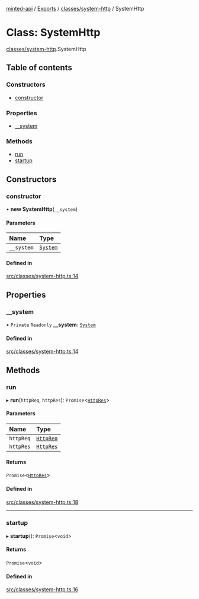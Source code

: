 [minted-api](../README.md) / [Exports](../modules.md) / [classes/system-http](../modules/classes_system_http.md) / SystemHttp

# Class: SystemHttp

[classes/system-http](../modules/classes_system_http.md).SystemHttp

## Table of contents

### Constructors

- [constructor](classes_system_http.SystemHttp.md#constructor)

### Properties

- [\_\_system](classes_system_http.SystemHttp.md#__system)

### Methods

- [run](classes_system_http.SystemHttp.md#run)
- [startup](classes_system_http.SystemHttp.md#startup)

## Constructors

### constructor

• **new SystemHttp**(`__system`)

#### Parameters

| Name | Type |
| :------ | :------ |
| `__system` | [`System`](classes_system.System.md) |

#### Defined in

[src/classes/system-http.ts:14](https://github.com/ianzepp/minted-api-ts/blob/4ef4443/src/classes/system-http.ts#L14)

## Properties

### \_\_system

• `Private` `Readonly` **\_\_system**: [`System`](classes_system.System.md)

#### Defined in

[src/classes/system-http.ts:14](https://github.com/ianzepp/minted-api-ts/blob/4ef4443/src/classes/system-http.ts#L14)

## Methods

### run

▸ **run**(`httpReq`, `httpRes`): `Promise`<[`HttpRes`](../interfaces/classes_http_server.HttpRes.md)\>

#### Parameters

| Name | Type |
| :------ | :------ |
| `httpReq` | [`HttpReq`](../interfaces/classes_http_server.HttpReq.md) |
| `httpRes` | [`HttpRes`](../interfaces/classes_http_server.HttpRes.md) |

#### Returns

`Promise`<[`HttpRes`](../interfaces/classes_http_server.HttpRes.md)\>

#### Defined in

[src/classes/system-http.ts:18](https://github.com/ianzepp/minted-api-ts/blob/4ef4443/src/classes/system-http.ts#L18)

___

### startup

▸ **startup**(): `Promise`<`void`\>

#### Returns

`Promise`<`void`\>

#### Defined in

[src/classes/system-http.ts:16](https://github.com/ianzepp/minted-api-ts/blob/4ef4443/src/classes/system-http.ts#L16)
